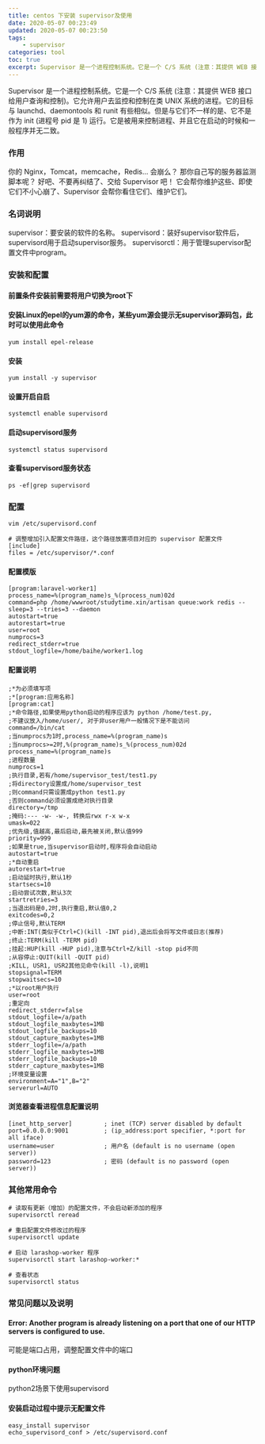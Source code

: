 ```yaml
---
title: centos 下安装 supervisor及使用
date: 2020-05-07 00:23:49
updated: 2020-05-07 00:23:50
tags: 
    - supervisor
categories: tool
toc: true
excerpt: Supervisor 是一个进程控制系统。它是一个 C/S 系统 (注意：其提供 WEB 接口给用户查询和控制)。它允许用户去监控和控制在类 UNIX 系统的进程。它的目标与 launchd、daemontools 和 runit 有些相似。但是与它们不一样的是、它不是作为 init (进程号 pid 是 1) 运行。它是被用来控制进程、并且它在启动的时候和一般程序并无二致。
---
```


Supervisor 是一个进程控制系统。它是一个 C/S 系统 (注意：其提供 WEB 接口给用户查询和控制)。它允许用户去监控和控制在类 UNIX 系统的进程。它的目标与 launchd、daemontools 和 runit 有些相似。但是与它们不一样的是、它不是作为 init (进程号 pid 是 1) 运行。它是被用来控制进程、并且它在启动的时候和一般程序并无二致。

### 作用
你的 Nginx，Tomcat，memcache，Redis... 会崩么？
那你自己写的服务器监测脚本呢？
好吧、不要再纠结了、交给 Supervisor 吧！
它会帮你维护这些、即使它们不小心崩了、Supervisor 会帮你看住它们、维护它们。

### 名词说明
supervisor：要安装的软件的名称。
supervisord：装好supervisor软件后，supervisord用于启动supervisor服务。
supervisorctl：用于管理supervisor配置文件中program。

### 安装和配置

#### 前置条件安装前需要将用户切换为root下
#### 安装Linux的epel的yum源的命令，某些yum源会提示无supervisor源码包，此时可以使用此命令
```
yum install epel-release
```
#### 安装
```
yum install -y supervisor
```

#### 设置开启自启
```
systemctl enable supervisord
```

#### 启动supervisord服务
```
systemctl status supervisord
```

#### 查看supervisord服务状态
```
ps -ef|grep supervisord 
```

### 配置
```
vim /etc/supervisord.conf

# 调整增加引入配置文件路径，这个路径放置项目对应的 supervisor 配置文件
[include]
files = /etc/supervisor/*.conf 
```

#### 配置模版
```
[program:laravel-worker1]
process_name=%(program_name)s_%(process_num)02d
command=php /home/wwwroot/studytime.xin/artisan queue:work redis --sleep=3 --tries=3 --daemon
autostart=true
autorestart=true
user=root
numprocs=3
redirect_stderr=true
stdout_logfile=/home/baihe/worker1.log
```

#### 配置说明
```
;*为必须填写项
;*[program:应用名称]
[program:cat]
;*命令路径,如果使用python启动的程序应该为 python /home/test.py, 
;不建议放入/home/user/, 对于非user用户一般情况下是不能访问
command=/bin/cat
;当numprocs为1时,process_name=%(program_name)s
;当numprocs>=2时,%(program_name)s_%(process_num)02d
process_name=%(program_name)s
;进程数量
numprocs=1
;执行目录,若有/home/supervisor_test/test1.py
;将directory设置成/home/supervisor_test
;则command只需设置成python test1.py
;否则command必须设置成绝对执行目录
directory=/tmp
;掩码:--- -w- -w-, 转换后rwx r-x w-x
umask=022
;优先级,值越高,最后启动,最先被关闭,默认值999
priority=999
;如果是true,当supervisor启动时,程序将会自动启动
autostart=true
;*自动重启
autorestart=true
;启动延时执行,默认1秒
startsecs=10
;启动尝试次数,默认3次
startretries=3
;当退出码是0,2时,执行重启,默认值0,2
exitcodes=0,2
;停止信号,默认TERM
;中断:INT(类似于Ctrl+C)(kill -INT pid),退出后会将写文件或日志(推荐)
;终止:TERM(kill -TERM pid)
;挂起:HUP(kill -HUP pid),注意与Ctrl+Z/kill -stop pid不同
;从容停止:QUIT(kill -QUIT pid)
;KILL, USR1, USR2其他见命令(kill -l),说明1
stopsignal=TERM
stopwaitsecs=10
;*以root用户执行
user=root
;重定向
redirect_stderr=false
stdout_logfile=/a/path
stdout_logfile_maxbytes=1MB
stdout_logfile_backups=10
stdout_capture_maxbytes=1MB
stderr_logfile=/a/path
stderr_logfile_maxbytes=1MB
stderr_logfile_backups=10
stderr_capture_maxbytes=1MB
;环境变量设置
environment=A="1",B="2"
serverurl=AUTO
```

#### 浏览器查看进程信息配置说明
```
[inet_http_server]         ; inet (TCP) server disabled by default
port=0.0.0.0:9001          ; (ip_address:port specifier, *:port for all iface)
username=user              ; 用户名 (default is no username (open server))
password=123               ; 密码 (default is no password (open server))
```


### 其他常用命令
```
# 读取有更新（增加）的配置文件，不会启动新添加的程序
supervisorctl reread 

# 重启配置文件修改过的程序
supervisorctl update 

# 启动 larashop-worker 程序
supervisorctl start larashop-worker:* 

# 查看状态
supervisorctl status 
```


### 常见问题以及说明

#### Error: Another program is already listening on a port that one of our HTTP servers is configured to use.
可能是端口占用，调整配置文件中的端口

#### python环境问题
python2场景下使用supervisord

#### 安装启动过程中提示无配置文件
```
easy_install supervisor
echo_supervisord_conf > /etc/supervisord.conf
```


